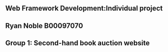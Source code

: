 ## Web Framework Development:Individual project

## Ryan Noble B00097070

## Group 1: Second-hand book auction  website
